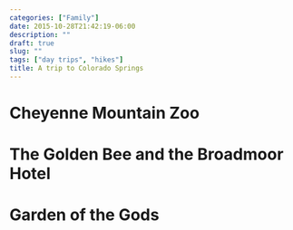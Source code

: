 ```yaml
---
categories: ["Family"]
date: 2015-10-28T21:42:19-06:00
description: ""
draft: true
slug: ""
tags: ["day trips", "hikes"]
title: A trip to Colorado Springs
---
```


# Cheyenne Mountain Zoo

# The Golden Bee and the Broadmoor Hotel

# Garden of the Gods
